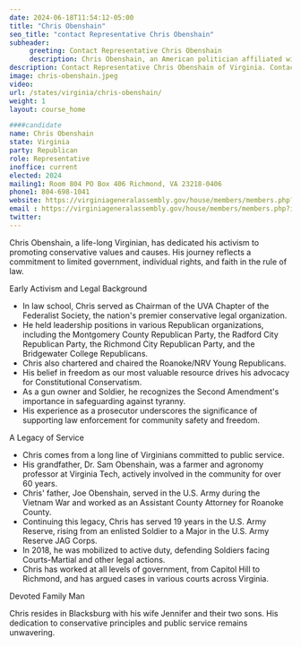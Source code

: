 ```yaml
---
date: 2024-06-18T11:54:12-05:00
title: "Chris Obenshain"
seo_title: "contact Representative Chris Obenshain"
subheader:
     greeting: Contact Representative Chris Obenshain
     description: Chris Obenshain, an American politician affiliated with the Republican Party, assumed office as a member of the Virginia House of Delegates, representing District 41, on January 10, 2024.
description: Contact Representative Chris Obenshain of Virginia. Contact information for Chris Obenshain includes email address, phone number, and mailing address.
image: chris-obenshain.jpeg
video:
url: /states/virginia/chris-obenshain/
weight: 1
layout: course_home

####candidate
name: Chris Obenshain
state: Virginia
party: Republican
role: Representative
inoffice: current
elected: 2024
mailing1: Room 804 PO Box 406 Richmond, VA 23218-0406
phone1: 804-698-1041
website: https://virginiageneralassembly.gov/house/members/members.php?id=H0378/
email : https://virginiageneralassembly.gov/house/members/members.php?id=H0378/
twitter: 
---
```

Chris Obenshain, a life-long Virginian, has dedicated his activism to promoting conservative values and causes. His journey reflects a commitment to limited government, individual rights, and faith in the rule of law.

Early Activism and Legal Background

- In law school, Chris served as Chairman of the UVA Chapter of the Federalist Society, the nation's premier conservative legal organization.
- He held leadership positions in various Republican organizations, including the Montgomery County Republican Party, the Radford City Republican Party, the Richmond City Republican Party, and the Bridgewater College Republicans.
- Chris also chartered and chaired the Roanoke/NRV Young Republicans.
- His belief in freedom as our most valuable resource drives his advocacy for Constitutional Conservatism.
- As a gun owner and Soldier, he recognizes the Second Amendment's importance in safeguarding against tyranny.
- His experience as a prosecutor underscores the significance of supporting law enforcement for community safety and freedom.

A Legacy of Service

- Chris comes from a long line of Virginians committed to public service.
- His grandfather, Dr. Sam Obenshain, was a farmer and agronomy professor at Virginia Tech, actively involved in the community for over 60 years.
- Chris' father, Joe Obenshain, served in the U.S. Army during the Vietnam War and worked as an Assistant County Attorney for Roanoke County.
- Continuing this legacy, Chris has served 19 years in the U.S. Army Reserve, rising from an enlisted Soldier to a Major in the U.S. Army Reserve JAG Corps.
- In 2018, he was mobilized to active duty, defending Soldiers facing Courts-Martial and other legal actions.
- Chris has worked at all levels of government, from Capitol Hill to Richmond, and has argued cases in various courts across Virginia.

Devoted Family Man

Chris resides in Blacksburg with his wife Jennifer and their two sons. His dedication to conservative principles and public service remains unwavering.
